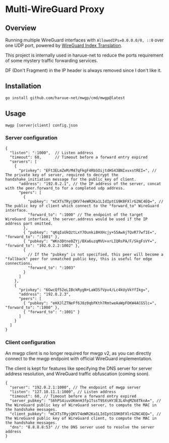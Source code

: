 Multi-WireGuard Proxy
===============

## Overview

Running multiple WireGuard interfaces with `AllowedIPs=0.0.0.0/0, ::0` over one
UDP port, powered by [WireGuard Index Translation](./PRINCIPLES.md).

This project is internally used in haruue-net to reduce the ports requirement
of some mystery traffic forwarding services.

DF (Don't Fragment) in the IP header is always removed since I don't like it.


## Installation

```bash
go install github.com/haruue-net/mwgp/cmd/mwgp@latest
```


## Usage

```
mwgp [server|client] config.json
```

### Server configuration

```json5
{
  "listen": ":1000",  // Listen address
  "timeout": 60,      // Timeout before a forward entry expired
  "servers": [
    {
      "privkey": "EFt3ELmZeM/M47qFkgF4RbSOijtdHS43BNIxvxstREI=", // The private key of server, required to decrypt the handshake_initiation message for the public_key of client.
      "address": "192.0.2.1", // the IP address of the server, concat with the peer.forward_to for a completed udp address.
      "peers": [
        { 
          "pubkey": "mCXTsTRyjQKV74eWR2Ka1LIdIptCG9K0FXlrG2NC4EQ=", // The public key of client which connect to the "forward_to" WireGuard interface.
          "forward_to": ":1000" // The endpoint of the target WireGuard interface, the server.address would be used if the IP address part omitted.
        },
        { "pubkey": "qKqIuUkQztLxY7Ounki8HXHcjy+S5AwAjTQvR77wf1E=", "forward_to": ":1001" },
        { "pubkey": "WKn3Dtne0ZYj/BXa6uzqMVU+xrLIQRsPA/F/SkgFsVY=", "forward_to": "192.0.2.2:1002" },
        { 
          // If the "pubkey" is not specified, this peer will become a "fallback" peer for unmatched public key, this is useful for edge connections.
          "forward_to": ":1003"
        }
      ]
    },
    {
      "privkey": "6GwcQf52eLIBckRygN+LaW3SfVpv4/Lc4kUyVkYfIkg=",
      "address": "192.0.2.3",
      "peers": [
        { "pubkey": "eHXJlZTNeFf6J8z0qbFKth7RmtweAaWpFOKW4ACGSlc=", "forward_to": ":1000" },
        { "forward_to": ":1001" }
      ]
    }
  ]
}
```


### Client configuration

An mwgp client is no longer required for mwgp v2, as you can directly connect
to the mwgp endpoint with official WireGuard implementation.

The client is kept for features like specifying the DNS server for server
address resolution, and WireGuard traffic obfuscation (coming soon).

```json5
{
  "server": "192.0.2.1:1000", // The endpoint of mwgp server
  "listen": "127.10.11.1:1000", // Listen address
  "timeout": 60, // Timeout before a forward entry expired
  "server_pubkey": "S6hPS4iuvUKmnH3fp1TssT95XsHY3E3L4hqMZ68TknA=", // The WireGuard public key of WireGuard server, to compute the MAC in the handshake messages. 
  "client_pubkey": "mCXTsTRyjQKV74eWR2Ka1LIdIptCG9K0FXlrG2NC4EQ=", // The WireGuard public key of WireGuard client, to compute the MAC in the handshake messages. 
  "dns": "8.8.8.8:53" // the DNS server used to resolve the server address
}
```


